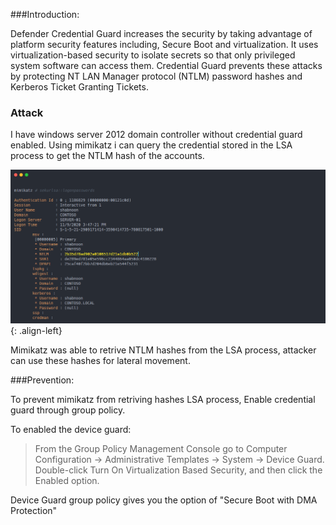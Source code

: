 ###Introduction:

Defender Credential Guard increases the security by taking advantage of platform security features including, Secure Boot and virtualization. It uses virtualization-based security to isolate secrets so that only privileged system software can access them. Credential Guard prevents these attacks by protecting NT LAN Manager protocol (NTLM) password hashes and Kerberos Ticket Granting Tickets. 

### Attack
I have windows server 2012 domain controller without credential guard enabled. Using mimikatz i can query the credential stored in the LSA process to get the NTLM hash of the accounts.

![source-01](/img/mimikatz1.PNG){: .align-left}

Mimikatz was able to retrive NTLM hashes from the LSA process, attacker can use these hashes for lateral movement.


###Prevention:

To prevent mimikatz from retriving  hashes LSA process, Enable credential guard through group policy.

To enabled the device guard: 
> From the Group Policy Management Console go to Computer Configuration -> Administrative Templates -> System -> Device Guard.
  Double-click Turn On Virtualization Based Security, and then click the Enabled option.

Device Guard group policy gives you the option of "Secure Boot with DMA Protection"
